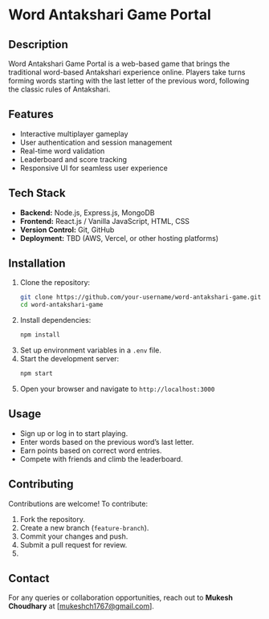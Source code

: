 # Word Antakshari Game Portal

## Description
Word Antakshari Game Portal is a web-based game that brings the traditional word-based Antakshari experience online. Players take turns forming words starting with the last letter of the previous word, following the classic rules of Antakshari.

## Features
- Interactive multiplayer gameplay
- User authentication and session management
- Real-time word validation
- Leaderboard and score tracking
- Responsive UI for seamless user experience

## Tech Stack
- **Backend:** Node.js, Express.js, MongoDB
- **Frontend:** React.js / Vanilla JavaScript, HTML, CSS
- **Version Control:** Git, GitHub
- **Deployment:** TBD (AWS, Vercel, or other hosting platforms)

## Installation
1. Clone the repository:
   ```bash
   git clone https://github.com/your-username/word-antakshari-game.git
   cd word-antakshari-game
   ```
2. Install dependencies:
   ```bash
   npm install
   ```
3. Set up environment variables in a `.env` file.
4. Start the development server:
   ```bash
   npm start
   ```
5. Open your browser and navigate to `http://localhost:3000`

## Usage
- Sign up or log in to start playing.
- Enter words based on the previous word’s last letter.
- Earn points based on correct word entries.
- Compete with friends and climb the leaderboard.

## Contributing
Contributions are welcome! To contribute:
1. Fork the repository.
2. Create a new branch (`feature-branch`).
3. Commit your changes and push.
4. Submit a pull request for review.
5. 
## Contact
For any queries or collaboration opportunities, reach out to **Mukesh Choudhary** at [mukeshch1767@gmail.com].

